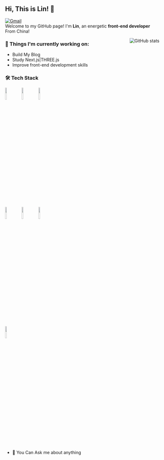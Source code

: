 ## Hi, This is Lin! 👋

[![Gmail](https://img.shields.io/badge/-ylLin611@gmail.com-c14438?style=flat&logo=Gmail&logoColor=white)](mailto:ylLin611@gmail.com)  
Welcome to my GitHub page! 
I'm **Lin**, an energetic **front-end developer** From China!

<a href="https://github.com/anuraghazra/github-readme-stats">
  <img align="right" alt="GitHub stats" src="https://github-readme-stats.vercel.app/api?username=ylLin611&show_icons=true&theme=buefy&count_private=true" />
</a>

### 💼 Things I'm currently working on:

- Build My Blog
- Study Next.js|THREE.js
- Improve front-end development skills

### 🛠 Tech Stack

<p>
  <code><img width="10%" src="https://www.vectorlogo.zone/logos/javascript/javascript-ar21.svg"></code>
  <code><img width="10%" src="https://www.vectorlogo.zone/logos/typescriptlang/typescriptlang-ar21.svg"></code>
  <code><img width="10%" src="https://www.vectorlogo.zone/logos/vuejs/vuejs-ar21.svg"></code>
  <br /> 
  <code><img width="10%" src="https://upload.vectorlogo.zone/logos/nextjs/images/2d3864ef-00e0-4026-ab1d-30e4a98e2899.svg"></code>
  <code><img width="10%" src="https://www.vectorlogo.zone/logos/tailwindcss/tailwindcss-ar21.svg"></code>
  <code><img width="10%" src="https://www.vectorlogo.zone/logos/git-scm/git-scm-ar21.svg"></code>
  <br/>
  <code><img width="10%" src="https://www.vectorlogo.zone/logos/nuxtjs/nuxtjs-ar21.svg"></code>
  
</p>

- 💬 You Can Ask me about anything
<!--
- 🔭 I’m currently working on ...
- 🌱 I’m currently learning ...
- 👯 I’m looking to collaborate on ...
- 🤔 I’m looking for help with ...
- 💬 Ask me about ...
- 📫 How to reach me: ...
- 😄 Pronouns: ...
- ⚡ Fun fact: ...
-->
